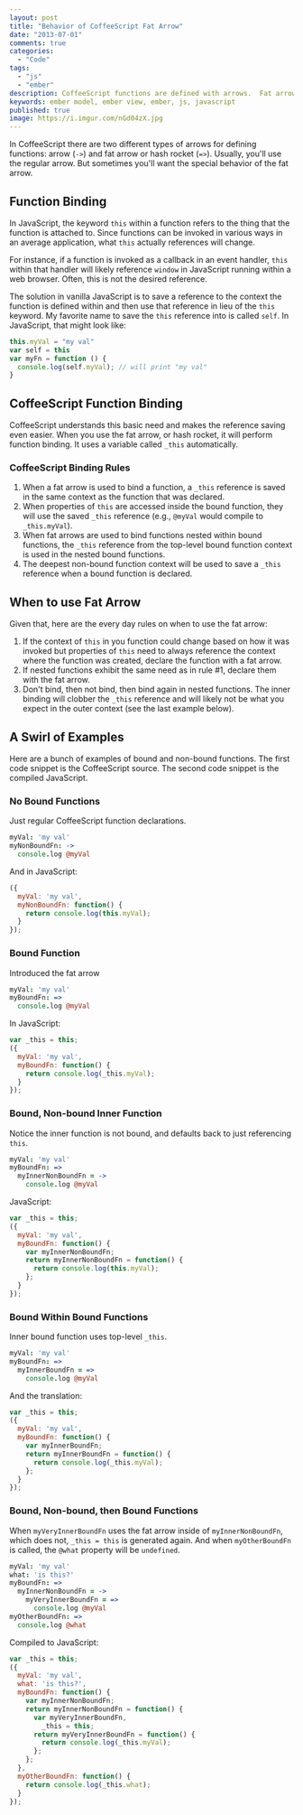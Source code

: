 ```yaml
---
layout: post
title: "Behavior of CoffeeScript Fat Arrow"
date: "2013-07-01"
comments: true
categories:
  - "Code"
tags:
  - "js"
  - "ember"
description: CoffeeScript functions are defined with arrows.  Fat arrow provides special function binding.
keywords: ember model, ember view, ember, js, javascript
published: true
image: https://i.imgur.com/nGd04zX.jpg
---
```


In CoffeeScript there are two different types of arrows for defining functions:  arrow (`->`) and fat arrow or hash rocket (`=>`).  Usually, you'll use the regular arrow.  But sometimes you'll want the special behavior of the fat arrow.

<!--more-->

## Function Binding

In JavaScript, the keyword `this` within a function refers to the thing that the function is attached to.  Since functions can be invoked in various ways in an average application, what `this` actually references will change.

For instance, if a function is invoked as a callback in an event handler, `this` within that handler will likely reference `window` in JavaScript running within a web browser.  Often, this is not the desired reference.

The solution in vanilla JavaScript is to save a reference to the context the function is defined within and then use that reference in lieu of the `this` keyword.  My favorite name to save the `this` reference into is called `self`.  In JavaScript, that might look like:

```javascript
this.myVal = "my val"
var self = this
var myFn = function () {
  console.log(self.myVal); // will print "my val"
}
```

## CoffeeScript Function Binding

CoffeeScript understands this basic need and makes the reference saving even easier.  When you use the fat arrow, or hash rocket, it will perform function binding.  It uses a variable called `_this` automatically.

### CoffeeScript Binding Rules

1. When a fat arrow is used to bind a function, a `_this` reference is saved in the same context as the function that was declared.
2. When properties of `this` are accessed inside the bound function, they will use the saved `_this` reference (e.g., `@myVal` would compile to `_this.myVal`).
3. When fat arrows are used to bind functions nested within bound functions, the `_this` reference from the top-level bound function context is used in the nested bound functions.
4. The deepest non-bound function context will be used to save a `_this` reference when a bound function is declared.

## When to use Fat Arrow

Given that, here are the every day rules on when to use the fat arrow:

1. If the context of `this` in you function could change based on how it was invoked but properties of `this` need to always reference the context where the function was created, declare the function with a fat arrow.
2. If nested functions exhibit the same need as in rule #1, declare them with the fat arrow.
3. Don't bind, then not bind, then bind again in nested functions.  The inner binding will clobber the `_this` reference and will likely not be what you expect in the outer context (see the last example below).

## A Swirl of Examples

Here are a bunch of examples of bound and non-bound functions.  The first code snippet is the CoffeeScript source.  The second code snippet is the compiled JavaScript.

### No Bound Functions

Just regular CoffeeScript function declarations.

```coffeescript
myVal: 'my val'
myNonBoundFn: ->
  console.log @myVal
```

And in JavaScript:

```javascript
({
  myVal: 'my val',
  myNonBoundFn: function() {
    return console.log(this.myVal);
  }
});
```

### Bound Function

Introduced the fat arrow

```coffeescript
myVal: 'my val'
myBoundFn: =>
  console.log @myVal
```

In JavaScript:

```javascript
var _this = this;
({
  myVal: 'my val',
  myBoundFn: function() {
    return console.log(_this.myVal);
  }
});
```

### Bound, Non-bound Inner Function

Notice the inner function is not bound, and defaults back to just referencing `this`.

```coffeescript
myVal: 'my val'
myBoundFn: =>
  myInnerNonBoundFn = ->
    console.log @myVal
```

JavaScript:

```javascript
var _this = this;
({
  myVal: 'my val',
  myBoundFn: function() {
    var myInnerNonBoundFn;
    return myInnerNonBoundFn = function() {
      return console.log(this.myVal);
    };
  }
});
```

### Bound Within Bound Functions

Inner bound function uses top-level `_this`.

```coffeescript
myVal: 'my val'
myBoundFn: =>
  myInnerBoundFn = =>
    console.log @myVal
```

And the translation:

```javascript
var _this = this;
({
  myVal: 'my val',
  myBoundFn: function() {
    var myInnerBoundFn;
    return myInnerBoundFn = function() {
      return console.log(_this.myVal);
    };
  }
});
```

### Bound, Non-bound, then Bound Functions

When `myVeryInnerBoundFn` uses the fat arrow inside of `myInnerNonBoundFn`, which does not, `_this = this` is generated again.  And when `myOtherBoundFn` is called, the `@what` property will be `undefined`.

```coffeescript
myVal: 'my val'
what: 'is this?'
myBoundFn: =>
  myInnerNonBoundFn = ->
    myVeryInnerBoundFn = =>
      console.log @myVal
myOtherBoundFn: =>
  console.log @what
```

Compiled to JavaScript:

```javascript
var _this = this;
({
  myVal: 'my val',
  what: 'is this?',
  myBoundFn: function() {
    var myInnerNonBoundFn;
    return myInnerNonBoundFn = function() {
      var myVeryInnerBoundFn,
        _this = this;
      return myVeryInnerBoundFn = function() {
        return console.log(_this.myVal);
      };
    };
  },
  myOtherBoundFn: function() {
    return console.log(_this.what);
  }
});
```

